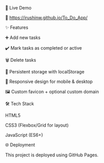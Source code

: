 🚀 Live Demo

🔗 https://irushinw.github.io/To_Do_App/



✨ Features

➕ Add new tasks

✔️ Mark tasks as completed or active

🗑️ Delete tasks

💾 Persistent storage with localStorage

📱 Responsive design for mobile & desktop

🖼️ Custom favicon + optional custom domain

🛠 Tech Stack

HTML5

CSS3 (Flexbox/Grid for layout)

JavaScript (ES6+)


🌐 Deployment

This project is deployed using GitHub Pages.
